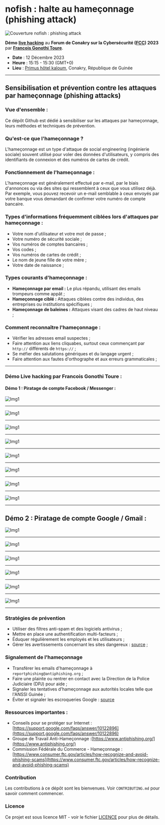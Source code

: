 # nofish : halte au hameçonnage (phishing attack)

![Couverture nofish : phishing attack](images/nofishCoverImage.png)

**Démo** [**live hacking**](https://forum-fcc.com/programme/#:~:text=D%C3%A9mo,15%20%2D%2015%3A30) au **Forum de Conakry sur la Cybersécurité ([FCC](https://forum-fcc.com/)) 2023** par [**Francois Gonothi Toure**](https://www.linkedin.com/in/gtfrans2re/).
- **Date** : 12 Décembre 2023
- **Heure** : 15:15 - 15:30 (GMT+0)
- **Lieu** : [Primus hôtel kaloum](https://maps.app.goo.gl/vktvJRHwYLXVavjm8), Conakry, République de Guinée

---
## Sensibilisation et prévention contre les attaques par hameçonnage (phishing attacks)

### Vue d'ensemble :
Ce dépôt Github est dédié à sensibiliser sur les attaques par hameçonnage, leurs méthodes et techniques de prévention.

### Qu'est-ce que l'hameçonnage ?
L'hameçonnage est un type d'attaque de social engineering (ingénierie sociale) souvent utilisé pour voler des données d'utilisateurs, y compris des identifiants de connexion et des numéros de cartes de crédit.

### Fonctionnement de l'hameçonnage :
L'hameçonnage est généralement effectué par e-mail, par le biais d'annonces ou via des sites qui ressemblent à ceux que vous utilisez déjà. Par exemple, vous pouvez recevoir un e-mail semblable à ceux envoyés par votre banque vous demandant de confirmer votre numéro de compte bancaire.

### Types d'informations fréquemment ciblées lors d'attaques par hameçonnage :
- Votre nom d'utilisateur et votre mot de passe ;
- Votre numéro de sécurité sociale ;
- Vos numéros de comptes bancaires ;
- Vos codes ;
- Vos numéros de cartes de crédit ;
- Le nom de jeune fille de votre mère ;
- Votre date de naissance ;

### Types courants d'hameçonnage :
- **Hameçonnage par email :** Le plus répandu, utilisant des emails trompeurs comme appât ;
- **Hameçonnage ciblé :** Attaques ciblées contre des individus, des entreprises ou institutions spécifiques ;
- **Hameçonnage de baleines :** Attaques visant des cadres de haut niveau ;

### Comment reconnaître l'hameçonnage : 
- Vérifier les adresses email suspectes ;
- Faire attention aux liens cliquabes, surtout ceux commençant par `http://` différents de `https://` ;
- Se méfier des salutations génériques et du langage urgent ;
- Faire attention aux fautes d'orthographe et aux erreurs grammaticales ;

---
### Démo Live hacking par Francois Gonothi Toure :

#### Démo 1 : Piratage de compte Facebook / Messenger :

![Img1](images/Img1.jpeg)

---
![Img1](images/Img2.jpeg)

---
![Img1](images/Img3.0.1.jpeg)

---
![Img1](images/Img3.0.2.jpeg)

---
![Img1](images/Img4.jpeg)

---
![Img1](images/Img5.jpeg)

---
![Img1](images/Img6.jpeg)

---
![Img1](images/Img7.jpeg)

---
## Démo 2 : Piratage de compte Google / Gmail :
![Img1](images/Img8.jpeg)

---
![Img1](images/Img9.jpeg)

---
![Img1](images/Img10.jpeg)

---
![Img1](images/Img11.jpeg)

---
![Img1](images/Img12.jpeg)

---
![Img1](images/Img13.jpeg)

---

### Stratégies de prévention
- Utiliser des filtres anti-spam et des logiciels antivirus ;
- Mettre en place une authentification multi-facteurs ;
- Éduquer régulièrement les employés et les utilisateurs ;
- Gérer les avertissements concernant les sites dangereux : [source](https://support.google.com/chrome/answer/99020) ;


### Signalement de l'hameçonnage
- Transférer les emails d'hameçonnage à `reportphishing@antiphishing.org` ;
- Faire une plainte ou rentrer en contact avec la Direction de la Police Judiciaire (DPJ) pour aide ;
- Signaler les tentatives d'hameçonnage aux autorités locales telle que l'ANSSI Guinée ;
- Éviter et signaler les escroqueries Google : [source](https://support.google.com/faqs/answer/2952493?sjid=7130095044154613612-EU)

### Ressources importantes :
- Conseils pour se protéger sur Internet : [https://support.google.com/faqs/answer/10122896](https://support.google.com/faqs/answer/10122896)
- Groupe de Travail Anti-Hameçonnage :[https://www.antiphishing.org/](https://www.antiphishing.org/)
- Commission Fédérale du Commerce - Hameçonnage : [https://www.consumer.ftc.gov/articles/how-recognize-and-avoid-phishing-scams](https://www.consumer.ftc.gov/articles/how-recognize-and-avoid-phishing-scams)

### Contribution
Les contributions à ce dépôt sont les bienvenues. Voir `CONTRIBUTING.md` pour savoir comment commencer.

### Licence
Ce projet est sous licence MIT - voir le fichier [LICENCE](LICENSE) pour plus de détails.

